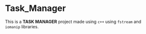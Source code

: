 # Task_Manager
This is a **TASK MANAGER** project made using `c++` using `fstream` and `iomanip` libraries.